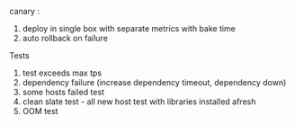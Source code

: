 
canary : 
1. deploy in single box with separate metrics with bake time 
2. auto rollback on failure

Tests
1. test exceeds max tps 
2. dependency failure (increase dependency timeout, dependency down)
3. some hosts failed test
4. clean slate test - all new host test with libraries installed afresh
5. OOM test

